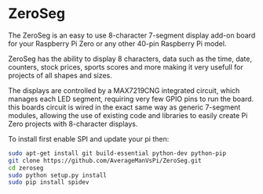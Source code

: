 <!--
---
name: ZeroSeg
class: board
type: display
formfactor: pHAT
manufacturer: The Pi Hut
description: 8 character 7 segment display for the Raspberry Pi
url: https://thepihut.com/products/zeroseg
github: https://github.com/AverageManVsPi/ZeroSeg
buy: https://thepihut.com/products/zeroseg
image: 'zeroseg.png'
pincount: 40
eeprom: no
power:
  '2':
  '1':
ground:
  '6':
  '9':
  '14':
  '20':
  '25':
  '30':
  '34':
  '39':
pin:
  '19':
    mode: DIN
  '24':
    mode: CS
  '23':
    name: CLK
  '11':
    name: SW1
  '37':
    name: SW2


-->
# ZeroSeg

The ZeroSeg is an easy to use 8-character 7-segment display add-on board for your Raspberry Pi Zero or any other 40-pin Raspberry Pi model.

ZeroSeg has the ability to display 8 characters, data such as the time, date, counters, stock prices, sports scores and more making it very 
usefull for projects of all shapes and sizes.

The displays are controlled by a MAX7219CNG integrated circuit, which manages each LED segment, requiring very few GPIO pins to run the board. this boards circuit is wired in the exact same way as generic 7-segment modules, allowing the use of existing code and libraries to easily create Pi Zero projects with 8-character displays.


To install first enable SPI and update your pi then:

```bash
sudo apt-get install git build-essential python-dev python-pip
git clone https://github.com/AverageManVsPi/ZeroSeg.git
cd zeroseg
sudo python setup.py install
sudo pip install spidev
```

